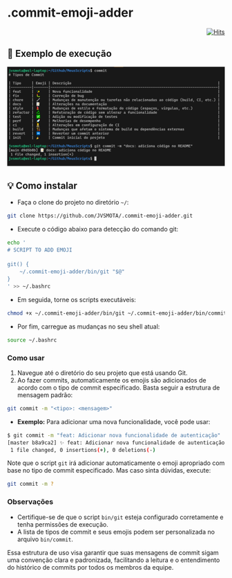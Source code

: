 # .commit-emoji-adder

<div align="right">

[![Hits](https://hits.sh/github.com/JVSMOTA/.commit-emoji-adder.svg)](https://hits.sh/github.com/JVSMOTA/.commit-emoji-adder/)  

</div>

## 🎯 Exemplo de execução

![Exemplo de execução](images/exemplo-git.png)

## 💡 Como instalar

- Faça o clone do projeto no diretório `~/`:
```bash
git clone https://github.com/JVSMOTA/.commit-emoji-adder.git
```

- Execute o código abaixo para detecção do comando git:
```bash
echo '
# SCRIPT TO ADD EMOJI

git() {
    ~/.commit-emoji-adder/bin/git "$@"
}
' >> ~/.bashrc
```

- Em seguida, torne os scripts executáveis:
```bash
chmod +x ~/.commit-emoji-adder/bin/git ~/.commit-emoji-adder/bin/commit
```

- Por fim, carregue as mudanças no seu shell atual:
```bash
source ~/.bashrc
```

### Como usar 

1. Navegue até o diretório do seu projeto que está usando Git.
2. Ao fazer commits, automaticamente os emojis são adicionados de acordo com o tipo de commit especificado. Basta seguir a estrutura de mensagem padrão:

```bash
git commit -m "<tipo>: <mensagem>"
```

- **Exemplo:** Para adicionar uma nova funcionalidade, você pode usar:

```bash
$ git commit -m "feat: Adicionar nova funcionalidade de autenticação"
[master b8a9ca2] ✨ feat: Adicionar nova funcionalidade de autenticação
 1 file changed, 0 insertions(+), 0 deletions(-)
```

Note que o script `git` irá adicionar automaticamente o emoji apropriado com base no tipo de commit especificado. Mas caso sinta dúvidas, execute:

```bash
git commit -m ?
```

### Observações

- Certifique-se de que o script `bin/git` esteja configurado corretamente e tenha permissões de execução.
- A lista de tipos de commit e seus emojis podem ser personalizada no arquivo `bin/commit`.

Essa estrutura de uso visa garantir que suas mensagens de commit sigam uma convenção clara e padronizada, facilitando a leitura e o entendimento do histórico de commits por todos os membros da equipe.
